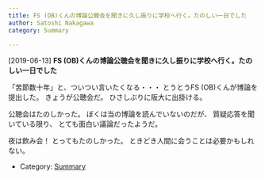 ```yaml
---
title: FS (OB)くんの博論公聴会を聞きに久し振りに学校へ行く。たのしい一日でした
author: Satoshi Nakagawa
category: Summary

---
```


[2019-06-13] **FS (OB)くんの博論公聴会を聞きに久し振りに学校へ行く。たのしい一日でした** 

 「苦節数十年」と、ついつい言いたくなる・・・
とうとうFS (OB)くんが博論を提出した。
きょうが公聴会だ。
ひさしぶりに阪大に出掛ける。

 公聴会はたのしかった。
ぼくは当の博論を読んでいないのだが、
質疑応答を聞いている限り、
とても面白い議論だったようだ。

 夜は飲み会！
とってもたのしかった。
ときどき人間に会うことは必要かもしれない。

- Category: [Summary](https://merapano.github.io/categories.html#Summary)

